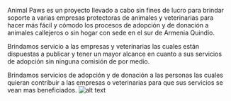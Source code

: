 Animal Paws es un proyecto llevado a cabo sin fines de lucro para brindar soporte a varias empresas protectoras de animales y veterinarias para hacer más fácil y cómodo los procesos de adopción y de donación a animales callejeros o sin hogar con sede en el sur de Armenia Quindío.

Brindamos servicio a las empresas y veterinarias las cuales están dispuestas a publicar y tener un mayor alcance en cuanto a sus servicios de adopción sin ninguna comisión de por medio.

Brindamos servicios de adopción y de donación a las personas las cuales quieran contribuir a las empresas o veterinarias para que sus servicios se vean mas beneficiados.
![alt text](https://cdn.discordapp.com/attachments/907641343185137740/907646948096499712/AnimalPawsLogo.png)
